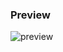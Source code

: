 <h3 align="left">Preview</h3>
<p><img align="center" src="https://raw.githubusercontent.com/w3bsme/github-staff-badge/master/preview.png" alt="preview" /></p>
